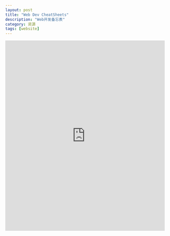 ```yaml
---
layout: post
title: "Web Dev CheatSheets"
description: "Web开发备忘表"
category: 资源
tags: [website]
---
```


<div style="width: 100%;height: 600px; overflow: hidden">
    <iframe src="http://toolbox.nirelbaz.com/" width="100%" height="100%" frameborder="0"></iframe>
</div>
